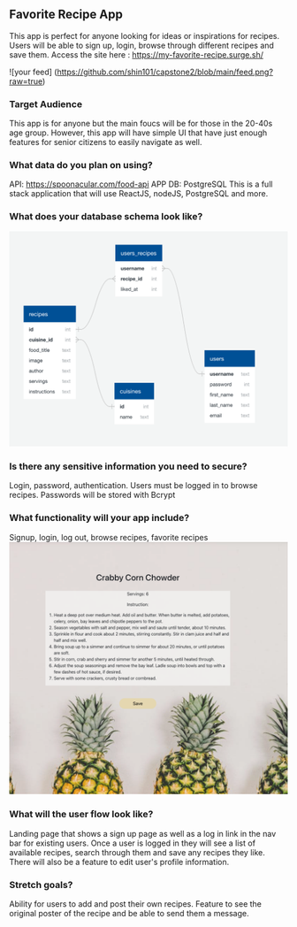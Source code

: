 ## Favorite Recipe App

This app is perfect for anyone looking for ideas or inspirations for recipes. Users will be able to sign up, login, browse through different recipes and save them. Access the site here : https://my-favorite-recipe.surge.sh/

![your feed] (https://github.com/shin101/capstone2/blob/main/feed.png?raw=true)

### Target Audience
This app is for anyone but the main foucs will be for those in the 20-40s age group. However, this app will have simple UI that have just enough features for senior citizens to easily navigate as well. 


### What data do you plan on using? 
API: https://spoonacular.com/food-api
APP DB: PostgreSQL
This is a full stack application that will use ReactJS, nodeJS, PostgreSQL and more. 

### What does your database schema look like? 
![schema](https://github.com/shin101/capstone2/blob/main/capstone2_schema.png?raw=true)


### Is there any sensitive information you need to secure? 
Login, password, authentication. Users must be logged in to browse recipes. Passwords will be stored with Bcrypt


### What functionality will your app include? 
Signup, login, log out, browse recipes, favorite recipes 
![recipe detail](https://github.com/shin101/capstone2/blob/main/recipe_detail.png?raw=true)

### What will the user flow look like? 
Landing page that shows a sign up page as well as a log in link in the nav bar for existing users. 
Once a user is logged in they will see a list of available recipes, search through them and save any recipes they like. There will also be a feature to edit user's profile information.

### Stretch goals?
Ability for users to add and post their own recipes. Feature to see the original poster of the recipe and be able to send them a message. 
